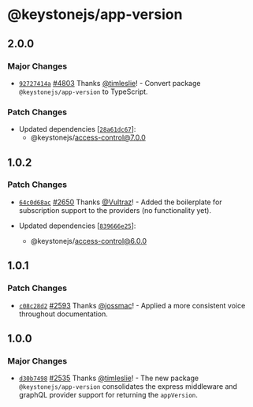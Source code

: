 # @keystonejs/app-version

## 2.0.0

### Major Changes

- [`92727414a`](https://github.com/keystonejs/keystone-5/commit/92727414af4e6efcb8d691f8197c6165ae469577) [#4803](https://github.com/keystonejs/keystone-5/pull/4803) Thanks [@timleslie](https://github.com/timleslie)! - Convert package `@keystonejs/app-version` to TypeScript.

### Patch Changes

- Updated dependencies [[`28a61dc67`](https://github.com/keystonejs/keystone-5/commit/28a61dc67b990ebd16bfc4e1c0a1e9ffb0e54d81)]:
  - @keystonejs/access-control@7.0.0

## 1.0.2

### Patch Changes

- [`64c0d68ac`](https://github.com/keystonejs/keystone-5/commit/64c0d68acb1ee969097a8fe59b5c296473790c5c) [#2650](https://github.com/keystonejs/keystone-5/pull/2650) Thanks [@Vultraz](https://github.com/Vultraz)! - Added the boilerplate for subscription support to the providers (no functionality yet).

- Updated dependencies [[`839666e25`](https://github.com/keystonejs/keystone-5/commit/839666e25d8bffefd034e6344e11d72dd43b925b)]:
  - @keystonejs/access-control@6.0.0

## 1.0.1

### Patch Changes

- [`c08c28d2`](https://github.com/keystonejs/keystone-5/commit/c08c28d22f2c6a2bfa73ab0ea347c9e0da8a9063) [#2593](https://github.com/keystonejs/keystone-5/pull/2593) Thanks [@jossmac](https://github.com/jossmac)! - Applied a more consistent voice throughout documentation.

## 1.0.0

### Major Changes

- [`d30b7498`](https://github.com/keystonejs/keystone-5/commit/d30b74984b21ae9fc2a3b39850f674639fbac074) [#2535](https://github.com/keystonejs/keystone-5/pull/2535) Thanks [@timleslie](https://github.com/timleslie)! - The new package `@keystonejs/app-version` consolidates the express middleware and graphQL provider support for returning the `appVersion`.
